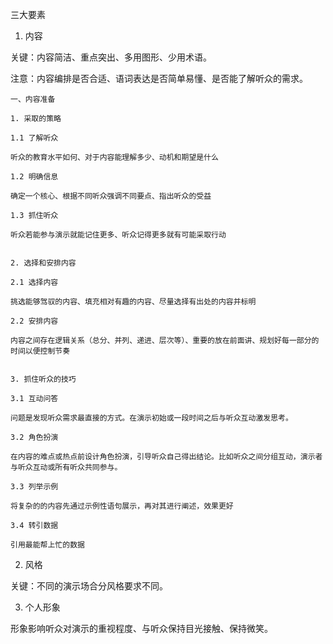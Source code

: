 三大要素

1. 内容

关键：内容简洁、重点突出、多用图形、少用术语。

注意：内容编排是否合适、语词表达是否简单易懂、是否能了解听众的需求。

```
一、内容准备

1. 采取的策略

1.1 了解听众

听众的教育水平如何、对于内容能理解多少、动机和期望是什么

1.2 明确信息

确定一个核心、根据不同听众强调不同要点、指出听众的受益

1.3 抓住听众

听众若能参与演示就能记住更多、听众记得更多就有可能采取行动


2. 选择和安排内容

2.1 选择内容

挑选能够驾驭的内容、填充相对有趣的内容、尽量选择有出处的内容并标明

2.2 安排内容

内容之间存在逻辑关系（总分、并列、递进、层次等）、重要的放在前面讲、规划好每一部分的时间以便控制节奏


3. 抓住听众的技巧

3.1 互动问答

问题是发现听众需求最直接的方式。在演示初始或一段时间之后与听众互动激发思考。

3.2 角色扮演

在内容的难点或热点前设计角色扮演，引导听众自己得出结论。比如听众之间分组互动，演示者与听众互动或所有听众共同参与。

3.3 列举示例

将复杂的的内容先通过示例性语句展示，再对其进行阐述，效果更好

3.4 转引数据

引用最能帮上忙的数据

```

2. 风格

关键：不同的演示场合分风格要求不同。

3. 个人形象

形象影响听众对演示的重视程度、与听众保持目光接触、保持微笑。
